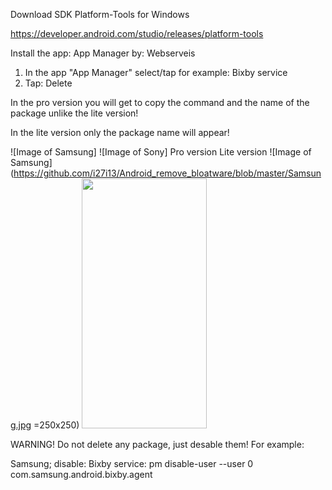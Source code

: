 Download SDK Platform-Tools for Windows

https://developer.android.com/studio/releases/platform-tools

Install the app:
App Manager
by: Webserveis

1. In the app "App Manager" select/tap for example:
Bixby service
2. Tap:
Delete

In the pro version you will get to copy the command and the name
of the package unlike the lite version!

In the lite version only the package name will appear!

![Image of Samsung] ![Image of Sony]
Pro version         Lite version
![Image of Samsung](https://github.com/i27i13/Android_remove_bloatware/blob/master/Samsung.jpg =250x250)
<img src="https://camo.githubusercontent.com/..." data-canonical-src="https://github.com/i27i13/Android_remove_bloatware/blob/master/Samsung.jpg" width="200" height="400" />



WARNING!
Do not delete any package, just desable them!
For example:

Samsung; disable:
Bixby service:
pm disable-user --user 0 com.samsung.android.bixby.agent

